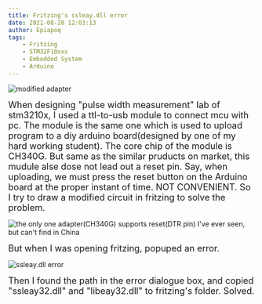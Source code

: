 ```yaml
---
title: Fritzing's ssleay.dll error
date: 2021-08-20 12:03:13
author: Epiapoq
tags:
    - Fritzing
    - STM32F10xxx
    - Embedded System
    - Arduino
---
```

 
 ![modified adapter](adapter_modified.png)
 <!-- more -->
 
 <font size=4>When designing "pulse width measurement" lab of stm3210x, I used a ttl-to-usb module to connect mcu with pc. The module is the same one which is used to upload program to a diy arduino board(designed by one of my hard working student). The core chip of the module is CH340G. But same as the similar pruducts on market, this mudule alse dose not lead out a reset pin. Say, when uploading, we must press the reset button on the Arduino board at the proper instant of time. NOT CONVENIENT. So I try to draw a modified circuit in fritzing to solve the problem.</font>

![the only one adapter(CH340G) supports reset(DTR pin) I've ever seen, but can't find in China](adapter.png)

<font size=4>But when I was opening fritzing, popuped an error.</font>

![ssleay.dll error](error.png)

<font size=4>Then I found the path in the error dialogue box, and copied "ssleay32.dll" and "libeay32.dll" to fritzing's folder. Solved.</font>